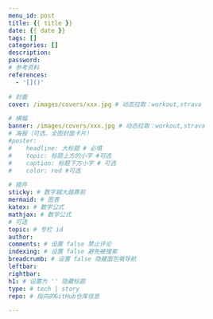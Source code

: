 ```yaml
---
menu_id: post
title: {{ title }}
date: {{ date }}
tags: []
categories: []
description:
password:
# 参考资料
references:
  - '[]()'

# 封面
cover: /images/covers/xxx.jpg # 动态拉取：workout,strava

# 横幅
banner: /images/covers/xxx.jpg # 动态拉取：workout,strava
# 海报（可选，全图封面卡片）
#poster:
#    headline: 大标题 # 必填
#    topic: 标题上方的小字 #可选
#    caption: 标题下方小字 # 可选
#    color: red #可选

# 插件
sticky: # 数字越大越靠前
mermaid: # 图表
katex: # 数学公式
mathjax: # 数学公式
# 可选
topic: # 专栏 id
author:
comments: # 设置 false 禁止评论
indexing: # 设置 false 避免被搜索
breadcrumb: # 设置 false 隐藏面包屑导航
leftbar:
rightbar:
h1: # 设置为 '' 隐藏标题
type: # tech | story
repo: # 指向的GitHub仓库信息

---
```

